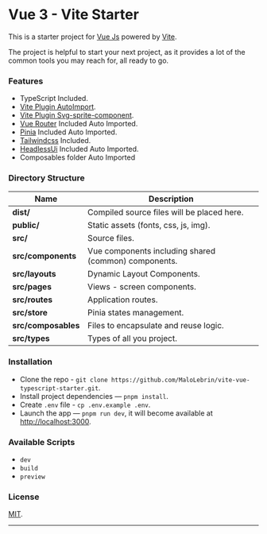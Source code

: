 # Vue 3 - Vite Starter

This is a starter project for [Vue Js](https://vuejs.org/) powered by [Vite](https://vitejs.dev/).

The project is helpful to start your next project, as it provides a lot of the common tools you may reach for, all ready to go.

### Features

- TypeScript Included.
- [Vite Plugin AutoImport](https://github.com/antfu/unplugin-auto-import).
- [Vite Plugin Svg-sprite-component](https://github.com/cereschen/vite-plugin-svg-sprite-component.git).
- [Vue Router](https://router.vuejs.org/) Included Auto Imported.
- [Pinia](https://pinia.vuejs.org/) Included Auto Imported.
- [Tailwindcss](https://tailwindcss.com/) Included.
- [HeadlessUi](https://headlessui.dev/) Included Auto Imported.
- Composables folder Auto Imported

### Directory Structure

| Name                              | Description |
| --------------------------------- | ----------- |
| **dist/**                        | Compiled source files will be placed here. |
| **public/**                       | Static assets (fonts, css, js, img). |
| **src/**                          | Source files. |
| **src/components**                | Vue components including shared (common) components. |
| **src/layouts**                   | Dynamic Layout Components. |
| **src/pages**                     | Views - screen components. |
| **src/routes**                    | Application routes. |
| **src/store**                     | Pinia states management. |
| **src/composables**               | Files to encapsulate and reuse logic.|
| **src/types**                     | Types of all you project.|

### Installation

- Clone the repo - `git clone https://github.com/MaloLebrin/vite-vue-typescript-starter.git`.
- Install project dependencies — `pnpm install`.
- Create `.env` file - `cp .env.example .env`.
- Launch the app — `pnpm run dev`, it will become available at [http://localhost:3000](http://localhost:3000/).

### Available Scripts

- `dev`
- `build`
- `preview`

### License

[MIT](LICENSE).

---